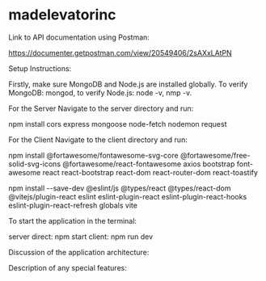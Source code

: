 # madelevatorinc

Link to API documentation using Postman:

https://documenter.getpostman.com/view/20549406/2sAXxLAtPN

Setup Instructions:

Firstly, make sure MongoDB and Node.js are installed globally.
To verify MongoDB: mongod, to verify Node.js: node -v, nmp -v.

For the Server
Navigate to the server directory and run:

npm install cors express mongoose node-fetch nodemon request

For the Client
Navigate to the client directory and run:

npm install @fortawesome/fontawesome-svg-core @fortawesome/free-solid-svg-icons @fortawesome/react-fontawesome axios bootstrap font-awesome react react-bootstrap react-dom react-router-dom react-toastify

npm install --save-dev @eslint/js @types/react @types/react-dom @vitejs/plugin-react eslint eslint-plugin-react eslint-plugin-react-hooks eslint-plugin-react-refresh globals vite

To start the application in the terminal:

server direct: npm start
client: npm run dev

Discussion of the application architecture:

Description of any special features:
